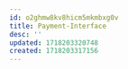 ```yaml
---
id: o2ghmw8kv8hicm5mkmbxg0v
title: Payment-Interface
desc: ''
updated: 1718203320748
created: 1718203317156
---
```

